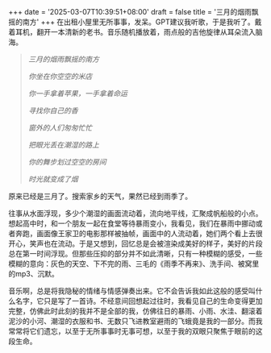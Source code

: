 +++
date = '2025-03-07T10:39:51+08:00'
draft = false
title = '三月的烟雨飘摇的南方'
+++
在出租小屋里无所事事，发呆。GPT建议我听歌，于是我听了。戴着耳机，翻开一本清新的老书。音乐随机播放着，雨点般的吉他旋律从耳朵流入脑海。

>
>*三月的烟雨飘摇的南方*
>
>*你坐在你空空的米店*
>
>*你一手拿着苹果，一手拿着命运*
>
>*寻找你自己的香*
>
>*窗外的人们匆匆忙忙*
>
>*把眼光丢在潮湿的路上*
>
>*你的舞步划过空空的房间*
>
>*时光就变成了烟*
>

原来已经是三月了。搜索家乡的天气，果然已经到雨季了。

往事从水面浮现，多少个潮湿的画面流动着，流向地平线，汇聚成帆船般的小点。想起高中时，和一个朋友一起在食堂等待暴雨变小，我看见，我们在暴雨中挪动或者奔跑，画面像王家卫的电影那样被抽帧，画面中的人流动着，她们两个看上去很开心，笑声也在流动。于是又想到，回忆总是会被渲染成美好的样子，美好的片段总在第一时间浮现。但那些压抑的部分并不如此清晰，只有一种模糊的感受，一些模糊的意向：灰色的天空、下不完的雨、三毛的《雨季不再来》、洗手间、被窝里的mp3、沉默。

音乐啊，总是将我隐秘的情绪与情感弹奏出来。它不会告诉我如此这般的感受叫什么名字，它只是写了一首诗。不经意间回想起过往时，我看见自己的生命变得更加完整，仿佛此时此刻的我并不是全部的我，仿佛往日的暴雨、小雨、水洼、翻滚着泥沙的小河、潮湿的衣服和书、无数只飞进教室避雨的飞蛾竟是我的一部分。而我常常将它们遗忘，以至于无所事事时无事可想，以至于我的双眼只聚焦于眼前的这段生命。
